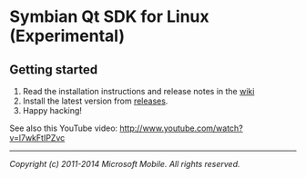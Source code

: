Symbian Qt SDK for Linux (Experimental)
=======================================

Getting started
--------------------------------------------------------------------------------

1. Read the installation instructions and release notes in the [wiki](https://github.com/nokia-developer/symbian-qt-sdk-for-linux/wiki)
2. Install the latest version from [releases](https://github.com/nokia-developer/symbian-qt-sdk-for-linux/releases).
3. Happy hacking!

See also this YouTube video: http://www.youtube.com/watch?v=l7wkFtIPZvc


--------------------------------------------------------------------------------

*Copyright (c) 2011-2014 Microsoft Mobile. All rights reserved.*
